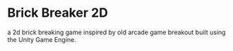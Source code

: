 # Brick Breaker 2D

a 2d brick breaking game inspired by old arcade game breakout built using the Unity Game Engine.
